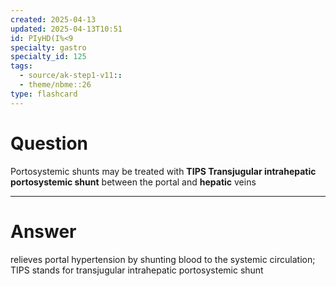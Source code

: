 ```yaml
---
created: 2025-04-13
updated: 2025-04-13T10:51
id: PIyHD(I%<9
specialty: gastro
specialty_id: 125
tags:
  - source/ak-step1-v11::
  - theme/nbme::26
type: flashcard
---
```


# Question
Portosystemic shunts may be treated with **TIPS Transjugular intrahepatic portosystemic shunt** between the portal and **hepatic** veins

---

# Answer
relieves portal hypertension by shunting blood to the systemic circulation; TIPS stands for transjugular intrahepatic portosystemic shunt